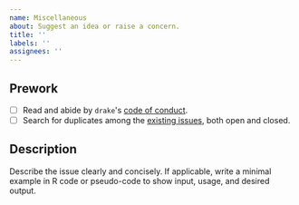 ```yaml
---
name: Miscellaneous
about: Suggest an idea or raise a concern.
title: ''
labels: ''
assignees: ''
---
```


## Prework

- [ ] Read and abide by `drake`'s [code of conduct](https://github.com/ropensci/drake/blob/master/CODE_OF_CONDUCT.md).
- [ ] Search for duplicates among the [existing issues](https://github.com/ropensci/drake/issues), both open and closed.

## Description

Describe the issue clearly and concisely. If applicable, write a minimal example in R code or pseudo-code to show input, usage, and desired output.
